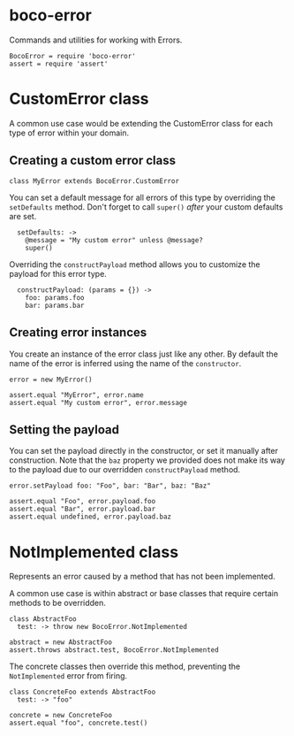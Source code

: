 # boco-error

Commands and utilities for working with Errors.

    BocoError = require 'boco-error'
    assert = require 'assert'

# CustomError class

A common use case would be extending the CustomError class for each type of error within your domain.

## Creating a custom error class

    class MyError extends BocoError.CustomError

You can set a default message for all errors of this type by overriding the `setDefaults` method. Don't forget to call `super()` *after* your custom defaults are set.

      setDefaults: ->
        @message = "My custom error" unless @message?
        super()

Overriding the `constructPayload` method allows you to customize the payload for this error type.

      constructPayload: (params = {}) ->
        foo: params.foo
        bar: params.bar

## Creating error instances

You create an instance of the error class just like any other. By default the name of the error is inferred using the name of the `constructor`.

    error = new MyError()

    assert.equal "MyError", error.name
    assert.equal "My custom error", error.message

## Setting the payload

You can set the payload directly in the constructor, or set it manually after construction. Note that the `baz` property we provided does not make its way to the payload due to our overridden `constructPayload` method.

    error.setPayload foo: "Foo", bar: "Bar", baz: "Baz"

    assert.equal "Foo", error.payload.foo
    assert.equal "Bar", error.payload.bar
    assert.equal undefined, error.payload.baz


# NotImplemented class

Represents an error caused by a method that has not been implemented.

A common use case is within abstract or base classes that require certain methods to be overridden.

    class AbstractFoo
      test: -> throw new BocoError.NotImplemented

    abstract = new AbstractFoo
    assert.throws abstract.test, BocoError.NotImplemented

The concrete classes then override this method, preventing the `NotImplemented` error from firing.

    class ConcreteFoo extends AbstractFoo
      test: -> "foo"

    concrete = new ConcreteFoo
    assert.equal "foo", concrete.test()
